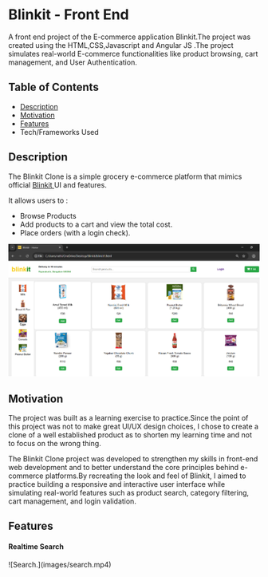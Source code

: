 <h1>Blinkit - Front End</h1>

<p> A front end project of the E-commerce application Blinkit.The project was created using the HTML,CSS,Javascript and Angular JS .The project simulates real-world E-commerce functionalities like product browsing, cart management, and User Authentication.</p>


<h2>Table of Contents</h2>

<ul>
  <li><a href="https://github.com/RathikPoojary2/Blinkit/blob/main/README.md#description">Description</a></li>
    <li><a href="https://github.com/RathikPoojary2/Blinkit/blob/main/README.md#motivation">Motivation </a></li>
  <li><a href="https://github.com/RathikPoojary2/Blinkit/blob/main/README.md#-features">Features</a></li>
  <li><a>Tech/Frameworks Used</a></li>
</ul>

<h2>Description</h2>

<p>The Blinkit Clone is a simple grocery e-commerce platform that mimics official <a href="https://blinkit.com/cn/milk/cid/14/922?utm_source=google&utm_medium=cpc&utm_campaign=21439030315&utm_content=169426454132&utm_term=blinkit&gad_source=1&gad_campaignid=21439030315&gbraid=0AAAAADfkql5eHadZMsPwKXNZ1WUIzw4lc&gclid=Cj0KCQjwhO3DBhDkARIsANxrhTpaH3Q7iczyEQZJDkYY5lqKohPLDOvGKu2HIhcd-Bd-f0rbDuZMYCkaAhs9EALw_wcB" >Blinkit </a> UI and features.</p>
<p>It allows users to :<br>
<ul>
  <li>Browse Products</li>
  <li>Add products to a cart and view the total cost.</li>
  <li>Place orders (with a login check).</li>
</ul>
</p>

![Main screen of the web application.](images/ss.png)

<h2>Motivation</h2>
<p>The project was built as a learning exercise to practice.Since the point of this project was not to make great UI/UX design choices, I chose to create a clone of a well established product as to shorten my learning time and not to focus on the wrong thing.</p>

<p>The Blinkit Clone project was developed to strengthen my skills in front-end web development and to better understand the core principles behind e-commerce platforms.By recreating the look and feel of Blinkit, I aimed to practice building a responsive and interactive user interface while simulating real-world features such as product search, category filtering, cart management, and login validation.</p>

<h2> Features</h2>
<h4>Realtime Search</h4>
![Search.](images/search.mp4)
